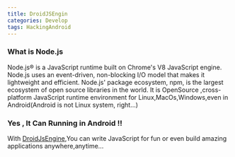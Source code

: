 ```yaml
---
title: DroidJSEngin
categories: Develop
tags: HackingAndroid
---
```


### What is Node.js
Node.js® is a JavaScript runtime built on Chrome's V8 JavaScript engine. 
Node.js uses an event-driven, non-blocking I/O model that makes it lightweight and efficient. Node.js' package ecosystem, 
npm, is the largest ecosystem of open source libraries in the world.
It is OpenSource ,cross-platform JavaScript runtime environment for Linux,MacOs,Windows,even in Android(Android is not Linux system, right...)


### Yes , It Can Running in Android !!
With [DroidJsEngine][DroidJS],You can write JavaScript for fun or even build amazing 
applications anywhere,anytime...


[DroidJS]: https://github.com/Zhu-Zhi-Hao/Droid_Nodejs
